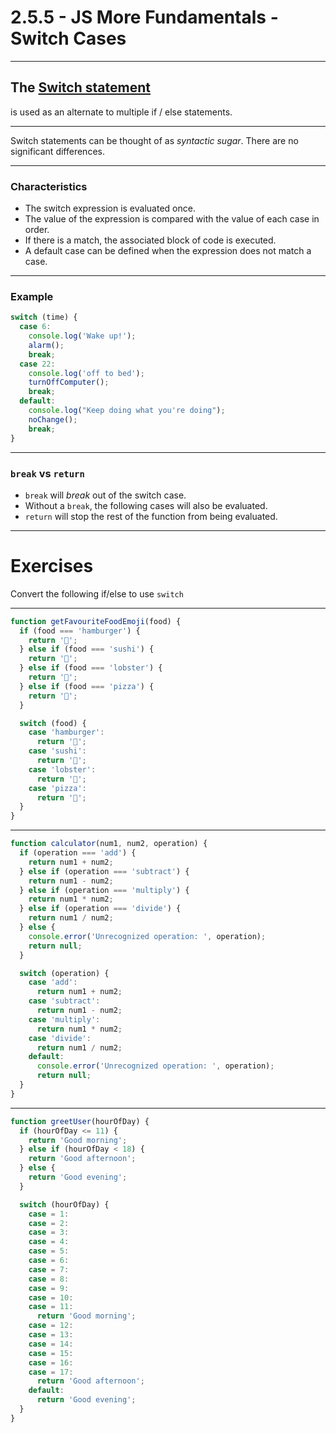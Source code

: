 # 2.5.5 - JS More Fundamentals - Switch Cases

---

## The [Switch statement](https://love2dev.com/blog/javascript-switch-statement/)

is used as an alternate to multiple if / else statements.

---

Switch statements can be thought of as _syntactic sugar_. There are no significant differences.

---

### Characteristics

- The switch expression is evaluated once.
- The value of the expression is compared with the value of each case in order.
- If there is a match, the associated block of code is executed.
- A default case can be defined when the expression does not match a case.

---

### Example

```js
switch (time) {
  case 6:
    console.log('Wake up!');
    alarm();
    break;
  case 22:
    console.log('off to bed');
    turnOffComputer();
    break;
  default:
    console.log("Keep doing what you're doing");
    noChange();
    break;
}
```

---

### `break` vs `return`

- `break` will _break_ out of the switch case.
- Without a `break`, the following cases will also be evaluated.
- `return` will stop the rest of the function from being evaluated.

---

# Exercises

Convert the following if/else to use `switch`

---

```js
function getFavouriteFoodEmoji(food) {
  if (food === 'hamburger') {
    return '🍔';
  } else if (food === 'sushi') {
    return '🍣';
  } else if (food === 'lobster') {
    return '🦞';
  } else if (food === 'pizza') {
    return '🍕';
  }

  switch (food) {
    case 'hamburger':
      return '🍔';
    case 'sushi':
      return '🍣';
    case 'lobster':
      return '🦞';
    case 'pizza':
      return '🍕';
  }
}
```

---

```js
function calculator(num1, num2, operation) {
  if (operation === 'add') {
    return num1 + num2;
  } else if (operation === 'subtract') {
    return num1 - num2;
  } else if (operation === 'multiply') {
    return num1 * num2;
  } else if (operation === 'divide') {
    return num1 / num2;
  } else {
    console.error('Unrecognized operation: ', operation);
    return null;
  }

  switch (operation) {
    case 'add':
      return num1 + num2;
    case 'subtract':
      return num1 - num2;
    case 'multiply':
      return num1 * num2;
    case 'divide':
      return num1 / num2;
    default:
      console.error('Unrecognized operation: ', operation);
      return null;
  }
}
```

---

```js
function greetUser(hourOfDay) {
  if (hourOfDay <= 11) {
    return 'Good morning';
  } else if (hourOfDay < 18) {
    return 'Good afternoon';
  } else {
    return 'Good evening';
  }

  switch (hourOfDay) {
    case = 1:
    case = 2:
    case = 3:
    case = 4:
    case = 5:
    case = 6:
    case = 7:
    case = 8:
    case = 9:
    case = 10:
    case = 11:
      return 'Good morning';
    case = 12:
    case = 13:
    case = 14:
    case = 15:
    case = 16:
    case = 17:
      return 'Good afternoon';
    default:
      return 'Good evening';
  }
}
```
